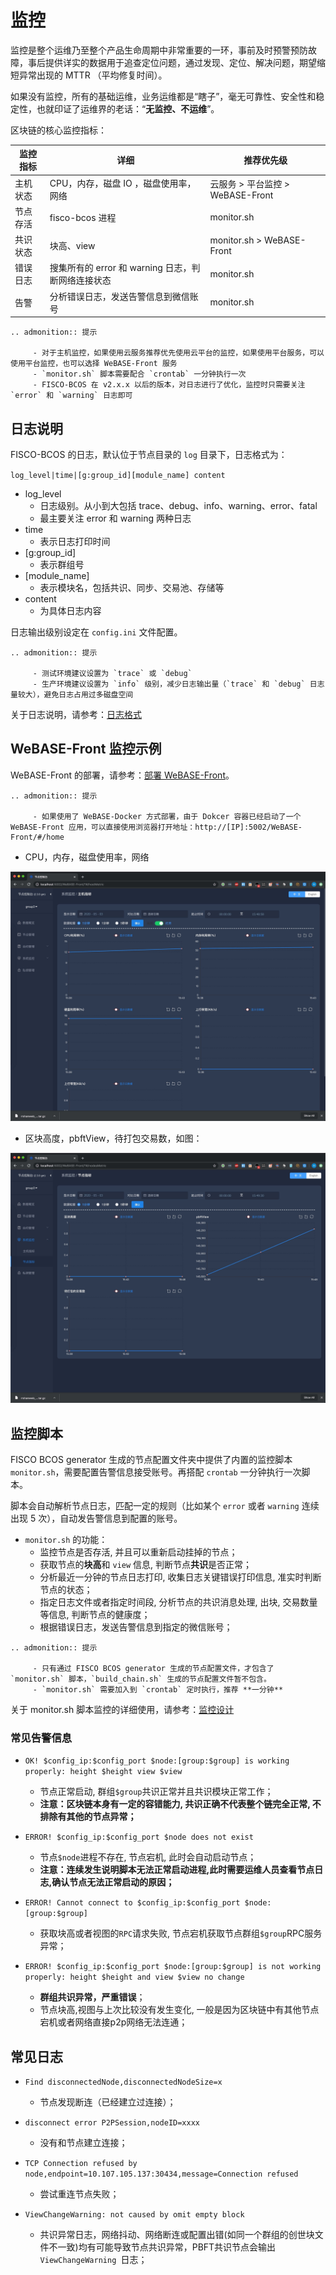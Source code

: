 # 监控

监控是整个运维乃至整个产品生命周期中非常重要的一环，事前及时预警预防故障，事后提供详实的数据用于追查定位问题，通过发现、定位、解决问题，期望缩短异常出现的 MTTR （平均修复时间）。

如果没有监控，所有的基础运维，业务运维都是“瞎子”，毫无可靠性、安全性和稳定性，也就印证了运维界的老话：“**无监控、不运维**”。

区块链的核心监控指标：

| 监控指标  | 详细  | 推荐优先级  |
|---|---|---|
| 主机状态  | CPU，内存，磁盘 IO ，磁盘使用率，网络 | 云服务 > 平台监控 > WeBASE-Front |
| 节点存活  |fisco-bcos 进程 |monitor.sh |
| 共识状态  | 块高、view | monitor.sh > WeBASE-Front  |
| 错误日志  | 搜集所有的 error 和 warning 日志，判断网络连接状态  | monitor.sh|
| 告警  | 分析错误日志，发送告警信息到微信账号  | monitor.sh  |

```eval_rst
.. admonition:: 提示

     - 对于主机监控，如果使用云服务推荐优先使用云平台的监控，如果使用平台服务，可以使用平台监控，也可以选择 WeBASE-Front 服务
     - `monitor.sh` 脚本需要配合 `crontab` 一分钟执行一次
     - FISCO-BCOS 在 v2.x.x 以后的版本，对日志进行了优化，监控时只需要关注 `error` 和 `warning` 日志即可
```

## 日志说明
FISCO-BCOS 的日志，默认位于节点目录的 `log` 目录下，日志格式为：

`log_level|time|[g:group_id][module_name] content`

* log_level 
    * 日志级别。从小到大包括 trace、debug、info、warning、error、fatal
    * 最主要关注 error 和 warning 两种日志
* time
    * 表示日志打印时间
* [g:group_id]
    * 表示群组号
* [module_name]
    * 表示模块名，包括共识、同步、交易池、存储等
* content
    * 为具体日志内容

日志输出级别设定在 `config.ini` 文件配置。

```eval_rst
.. admonition:: 提示

     - 测试环境建议设置为 `trace` 或 `debug`
     - 生产环境建议设置为 `info` 级别，减少日志输出量（`trace` 和 `debug` 日志量较大），避免日志占用过多磁盘空间
```

关于日志说明，请参考：[日志格式](https://fisco-bcos-documentation.readthedocs.io/zh_CN/latest/docs/manual/log_description.html#id1)


## WeBASE-Front 监控示例
WeBASE-Front 的部署，请参考：[部署 WeBASE-Front](https://webasedoc.readthedocs.io/zh_CN/latest/docs/WeBASE-Front/install.html)。

```eval_rst
.. admonition:: 提示

     - 如果使用了 WeBASE-Docker 方式部署，由于 Dokcer 容器已经启动了一个 WeBASE-Front 应用，可以直接使用浏览器打开地址：http://[IP]:5002/WeBASE-Front/#/home 
```

* CPU，内存，磁盘使用率，网络

![webase-front-monitor](../../images/webase-front-monitor.jpg)


* 区块高度，pbftView，待打包交易数，如图：

![webase-front-view-height](../../images/webase-front-view-height.jpg)


## 监控脚本

FISCO BCOS generator 生成的节点配置文件夹中提供了内置的监控脚本 `monitor.sh`，需要配置告警信息接受账号。再搭配 `crontab` 一分钟执行一次脚本。

脚本会自动解析节点日志，匹配一定的规则（比如某个 `error` 或者 `warning` 连续出现 5 次），自动发告警信息到配置的账号。

* `monitor.sh` 的功能：
    * 监控节点是否存活, 并且可以重新启动挂掉的节点；
    * 获取节点的**块高**和 `view` 信息, 判断节点**共识**是否正常；
    * 分析最近一分钟的节点日志打印, 收集日志关键错误打印信息, 准实时判断节点的状态；
    * 指定日志文件或者指定时间段, 分析节点的共识消息处理, 出块, 交易数量等信息, 判断节点的健康度；
    * 根据错误日志，发送告警信息到指定的微信账号；

```eval_rst
.. admonition:: 提示

     - 只有通过 FISCO BCOS generator 生成的节点配置文件，才包含了 `monitor.sh` 脚本，`build_chain.sh` 生成的节点配置文件暂不包含。
     - `monitor.sh` 需要加入到 `crontab` 定时执行，推荐 **一分钟**
```

关于 monitor.sh 脚本监控的详细使用，请参考：[监控设计](https://fisco-bcos-documentation.readthedocs.io/zh_CN/latest/docs/enterprise_tools/operation.html#id6)


### 常见告警信息
* `OK! $config_ip:$config_port $node:[group:$group] is working properly: height $height view $view`
    * 节点正常启动, 群组`$group`共识正常并且共识模块正常工作；
    * **注意：区块链本身有一定的容错能力, 共识正确不代表整个链完全正常, 不排除有其他的节点异常；**

* ```ERROR! $config_ip:$config_port $node does not exist```
    * 节点`$node`进程不存在, 节点宕机, 此时会自动启动节点；
    * **注意：连续发生说明脚本无法正常启动进程,此时需要运维人员查看节点日志,确认节点无法正常启动的原因；**

* ```ERROR! Cannot connect to $config_ip:$config_port $node:[group:$group]```
    * 获取块高或者视图的`RPC`请求失败, 节点宕机获取节点群组`$group`RPC服务异常；

* ```ERROR! $config_ip:$config_port $node:[group:$group] is not working properly: height $height and view $view no change```
    * **群组共识异常，严重错误**；
    * 节点块高,视图与上次比较没有发生变化,  一般是因为区块链中有其他节点宕机或者网络直接p2p网络无法连通；


## 常见日志
* `Find disconnectedNode,disconnectedNodeSize=x`
    * 节点发现断连（已经建立过连接）；

* `disconnect error P2PSession,nodeID=xxxx`
    * 没有和节点建立连接；

* `TCP Connection refused by node,endpoint=10.107.105.137:30434,message=Connection refused`
    * 尝试重连节点失败；

* `ViewChangeWarning: not caused by omit empty block`
    * 共识异常日志，网络抖动、网络断连或配置出错(如同一个群组的创世块文件不一致)均有可能导致节点共识异常，PBFT共识节点会输出 `ViewChangeWarning `日志；





